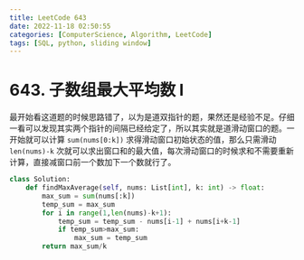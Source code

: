 ```yaml
---
title: LeetCode 643
date: 2022-11-18 02:50:55
categories: [ComputerScience, Algorithm, LeetCode]
tags: [SQL, python, sliding window]
---
```


# 643. 子数组最大平均数 I

最开始看这道题的时候思路错了，以为是道双指针的题，果然还是经验不足。仔细一看可以发现其实两个指针的间隔已经给定了，所以其实就是道滑动窗口的题。一开始就可以计算 `sum(nums[0:k])` 求得滑动窗口初始状态的值，那么只需滑动 `len(nums)-k` 次就可以求出窗口和的最大值，每次滑动窗口的时候求和不需要重新计算，直接减窗口前一个数加下一个数就行了。

```python
class Solution:
    def findMaxAverage(self, nums: List[int], k: int) -> float:
        max_sum = sum(nums[:k])
        temp_sum = max_sum
        for i in range(1,len(nums)-k+1):
            temp_sum = temp_sum - nums[i-1] + nums[i+k-1]
            if temp_sum>max_sum:
                max_sum = temp_sum
        return max_sum/k
```

